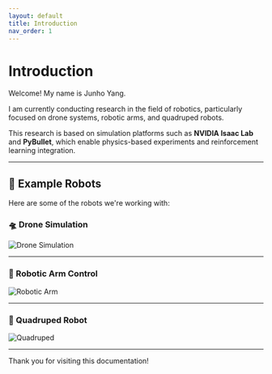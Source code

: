 ```yaml
---
layout: default
title: Introduction
nav_order: 1
---
```


# Introduction

Welcome! My name is Junho Yang.

I am currently conducting research in the field of robotics, particularly focused on drone systems, robotic arms, and quadruped robots.

This research is based on simulation platforms such as **NVIDIA Isaac Lab** and **PyBullet**, which enable physics-based experiments and reinforcement learning integration.


---

## 📸 Example Robots

Here are some of the robots we're working with:

### 🛸 Drone Simulation

![Drone Simulation](https://upload.wikimedia.org/wikipedia/commons/thumb/6/6e/Quadrotor.jpg/640px-Quadrotor.jpg)

---

### 🤖 Robotic Arm Control

![Robotic Arm](https://upload.wikimedia.org/wikipedia/commons/thumb/f/f9/UR5_robot_arm.jpg/640px-UR5_robot_arm.jpg)

---

### 🐾 Quadruped Robot

![Quadruped](https://upload.wikimedia.org/wikipedia/commons/thumb/3/30/Boston_Dynamics_Spot_Mini.png/640px-Boston_Dynamics_Spot_Mini.png)

---

Thank you for visiting this documentation!


